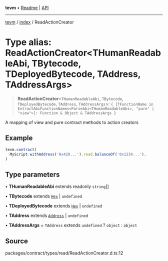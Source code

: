 **tevm** • [Readme](../../README.md) \| [API](../../modules.md)

***

[tevm](../../README.md) / [index](../README.md) / ReadActionCreator

# Type alias: ReadActionCreator\<THumanReadableAbi, TBytecode, TDeployedBytecode, TAddress, TAddressArgs\>

> **ReadActionCreator**\<`THumanReadableAbi`, `TBytecode`, `TDeployedBytecode`, `TAddress`, `TAddressArgs`\>: `{ [TFunctionName in ExtractAbiFunctionNames<ParseAbi<THumanReadableAbi>, "pure" | "view">]: Function & Object & TAddressArgs }`

A mapping of view and pure contract methods to action creators

## Example

```typescript
tevm.contract(
  MyScript.withAddress('0x420...').read.balanceOf('0x1234...'),
)
```

## Type parameters

• **THumanReadableAbi** extends readonly `string`[]

• **TBytecode** extends [`Hex`](Hex.md) \| `undefined`

• **TDeployedBytecode** extends [`Hex`](Hex.md) \| `undefined`

• **TAddress** extends [`Address`](Address.md) \| `undefined`

• **TAddressArgs** = `TAddress` extends `undefined` ? `object` : `object`

## Source

packages/contract/types/read/ReadActionCreator.d.ts:12
